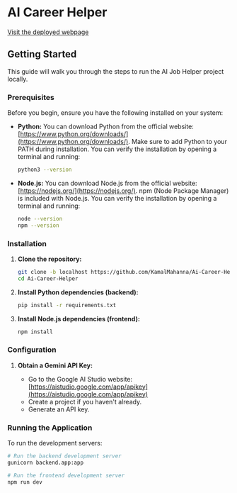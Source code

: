 # AI Career Helper

[Visit the deployed webpage](https://ai-career-helper.netlify.app/)

## Getting Started

This guide will walk you through the steps to run the AI Job Helper project locally.

### Prerequisites

Before you begin, ensure you have the following installed on your system:

* **Python:**  You can download Python from the official website: [https://www.python.org/downloads/](https://www.python.org/downloads/). Make sure to add Python to your PATH during installation. You can verify the installation by opening a terminal and running:

  ```bash
  python3 --version
  ```
* **Node.js:** You can download Node.js from the official website: [https://nodejs.org/](https://nodejs.org/). npm (Node Package Manager) is included with Node.js. You can verify the installation by opening a terminal and running:

  ```bash
  node --version
  npm --version
  ```

### Installation

1. **Clone the repository:**

   ```bash
   git clone -b localhost https://github.com/KamalMahanna/Ai-Career-Helper.git
   cd Ai-Career-Helper
   ```
2. **Install Python dependencies (backend):**

   ```bash
   pip install -r requirements.txt
   ```
3. **Install Node.js dependencies (frontend):**

   ```bash
   npm install
   ```

### Configuration

1. **Obtain a Gemini API Key:**

   * Go to the Google AI Studio website: [https://aistudio.google.com/app/apikey](https://aistudio.google.com/app/apikey)
   * Create a project if you haven't already.
   * Generate an API key.


### Running the Application

To run the development servers:

```bash
# Run the backend development server
gunicorn backend.app:app

# Run the frontend development server
npm run dev
```

